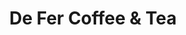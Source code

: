 ---
title: "De Fer Coffee & Tea"
url: /pittsburgh/de-fer-coffee-und-tea-technology-drive/
shop: Kaffee
---